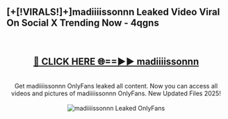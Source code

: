 <h2>[+[!VIRALS!]+]madiiiissonnn Leaked Video Viral On Social X Trending Now - 4qgns</h2>
<br>
<div align="center">
<h2><a href="https://libra.edu.pl?madiiiissonnn" rel="nofollow">🔴 CLICK HERE 🌐==►► madiiiissonnn</a></h2>
<br>
Get madiiiissonnn OnlyFans leaked all content. Now you can access all videos and pictures of madiiiissonnn OnlyFans. New Updated Files 2025!
<br>
<br>
<a href="https://libra.edu.pl?madiiiissonnn" rel="nofollow" data-target="animated-image.originalLink"><img src="https://i.ibb.co.com/WyWwxjT/player-gif2.gif" alt="madiiiissonnn Leaked OnlyFans" style="max-width: 100%; display: inline-block;" data-target="animated-image.originalImage"></a>
</div>
<br>